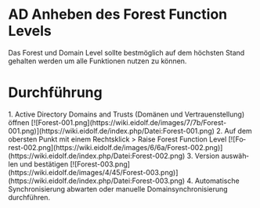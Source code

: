 # AD Anheben des Forest Function Levels

Das Forest und Domain Level sollte bestmöglich auf dem höchsten Stand gehalten werden um alle Funktionen nutzen zu können.

# <span id="bkmrk-"></span><span class="mw-headline" id="bkmrk-durchf%C3%BChrung-1">Durchführung</span>

<div class="vector-body" id="bkmrk-active-directory-dom"><div class="mw-body-content mw-content-ltr" dir="ltr" id="bkmrk-active-directory-dom-1" lang="de"><div class="mw-parser-output">1. Active Directory Domains and Trusts (Domänen und Vertrauenstellung) öffnen  
    [![Forest-001.png](https://wiki.eidolf.de/images/7/7b/Forest-001.png)](https://wiki.eidolf.de/index.php/Datei:Forest-001.png)
2. Auf dem obersten Punkt mit einem Rechtsklick &gt; Raise Forest Function Level  
    [![Forest-002.png](https://wiki.eidolf.de/images/6/6a/Forest-002.png)](https://wiki.eidolf.de/index.php/Datei:Forest-002.png)
3. Version auswählen und bestätigen  
    [![Forest-003.png](https://wiki.eidolf.de/images/4/45/Forest-003.png)](https://wiki.eidolf.de/index.php/Datei:Forest-003.png)
4. Automatische Synchronisierung abwarten oder manuelle Domainsynchronisierung durchführen.

</div></div></div>